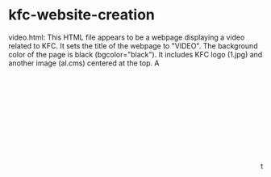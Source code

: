 # kfc-website-creation
video.html:
This HTML file appears to be a webpage displaying a video related to KFC.
It sets the title of the webpage to "VIDEO".
The background color of the page is black (bgcolor="black").
It includes KFC logo (1.jpg) and another image (al.cms) centered at the top.
A <marquee> tag scrolls a brief description of KFC.
It embeds a video (VEDIO.mp4) with playback controls, centered on the page.
Another <marquee> tag scrolls another description of KFC's core product.
Contact details and feedback section are displayed, followed by links to navigate to other pages.
The closing tags for <html> and <body> are present, but there's an extra closing </body> tag at the end of the file, which seems unnecessary.


form.html:
This HTML file creates a form for users to input their details.
Users can input their name, mobile number, email address, physical address, and amount.
Upon form submission, the data is sent to the server-side script (2.php) using the POST method.
After the form, there's a horizontal line (<HR>) and links to navigate to the next and previous pages.


order.html:
This HTML file appears to display a menu of items available for ordering at KFC.
It sets the title of the webpage to "ORDER".
The background color is set to a dark shade.
It displays a table listing various menu items like Chicken Roll, Chicken Bucket, Wings, etc., with their respective images and prices.
Additionally, it embeds a Google Maps iframe to display the location of KFC.
There's extra closing HTML tags at the end, including </table>, </body>, and </html>, but the corresponding opening tags for these elements are missing.


2.php:
This PHP file seems to handle form submission from form.html but it's incomplete.
It includes a PHP script that attempts to retrieve form data using $_POST and insert it into a database (not provided in the snippet).
However, there's an issue with the variable name $idd, which is used instead of $id for storing the value of the 'id' field from the form.

Overall, these files collectively create a simple website structure for a KFC outlet, allowing users to view menus, place orders, watch videos, and provide feedback.
